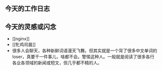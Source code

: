## 今天的工作日志

## 今天的灵感或闪念
- [[nginx]]
- [[牝鸡司晨]]
- 很多人会聊天，各种新鲜词语漫天飞舞。但其实就是一个背了很多中文单词的loser，真要干一件事儿，啥都不会。警惕这种人。一般就是阅读了很多各行各业各领域的新闻或短文，但几乎都不精的人。